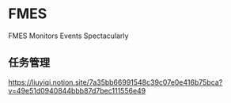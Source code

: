 # FMES
FMES Monitors Events Spectacularly

## 任务管理
https://liuyiqi.notion.site/7a35bb66991548c39c07e0e416b75bca?v=49e51d0940844bbb87d7bec111556e49
